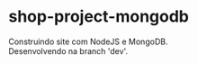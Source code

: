 # shop-project-mongodb
<p>
  Construindo site com NodeJS e MongoDB.</br>
  Desenvolvendo na branch 'dev'.
</p>
